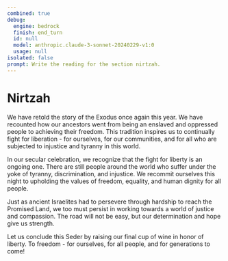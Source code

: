 ```yaml
---
combined: true
debug:
  engine: bedrock
  finish: end_turn
  id: null
  model: anthropic.claude-3-sonnet-20240229-v1:0
  usage: null
isolated: false
prompt: Write the reading for the section nirtzah.
---
```


# Nirtzah

We have retold the story of the Exodus once again this year. We have recounted how our ancestors went from being an enslaved and oppressed people to achieving their freedom. This tradition inspires us to continually fight for liberation - for ourselves, for our communities, and for all who are subjected to injustice and tyranny in this world.

In our secular celebration, we recognize that the fight for liberty is an ongoing one. There are still people around the world who suffer under the yoke of tyranny, discrimination, and injustice. We recommit ourselves this night to upholding the values of freedom, equality, and human dignity for all people.

Just as ancient Israelites had to persevere through hardship to reach the Promised Land, we too must persist in working towards a world of justice and compassion. The road will not be easy, but our determination and hope give us strength.

Let us conclude this Seder by raising our final cup of wine in honor of liberty. To freedom - for ourselves, for all people, and for generations to come!
